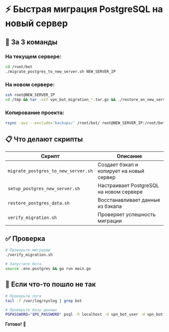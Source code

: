 # ⚡ Быстрая миграция PostgreSQL на новый сервер

## 🚀 За 3 команды

### На текущем сервере:
```bash
cd /root/bot
./migrate_postgres_to_new_server.sh NEW_SERVER_IP
```

### На новом сервере:
```bash
ssh root@NEW_SERVER_IP
cd /tmp && tar -xzf vpn_bot_migration_*.tar.gz && ./restore_on_new_server.sh
```

### Копирование проекта:
```bash
rsync -avz --exclude='backups/' /root/bot/ root@NEW_SERVER_IP:/root/bot/
```

## 📋 Что делают скрипты

| Скрипт | Описание |
|--------|----------|
| `migrate_postgres_to_new_server.sh` | Создает бэкап и копирует на новый сервер |
| `setup_postgres_new_server.sh` | Настраивает PostgreSQL на новом сервере |
| `restore_postgres_data.sh` | Восстанавливает данные из бэкапа |
| `verify_migration.sh` | Проверяет успешность миграции |

## ✅ Проверка

```bash
# Проверьте миграцию
./verify_migration.sh

# Запустите бота
source .env.postgres && go run main.go
```

## 🔧 Если что-то пошло не так

```bash
# Проверьте логи
tail -f /var/log/syslog | grep bot

# Проверьте базу данных
PGPASSWORD="$PG_PASSWORD" psql -h localhost -U vpn_bot_user -d vpn_bot -c "SELECT COUNT(*) FROM users;"
```

**Готово!** 🎉
